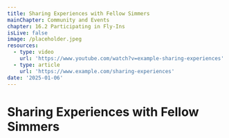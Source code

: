 ```yaml
---
title: Sharing Experiences with Fellow Simmers
mainChapter: Community and Events
chapter: 16.2 Participating in Fly-Ins
isLive: false
image: /placeholder.jpeg
resources:
  - type: video
    url: 'https://www.youtube.com/watch?v=example-sharing-experiences'
  - type: article
    url: 'https://www.example.com/sharing-experiences'
date: '2025-01-06'
---
```


# Sharing Experiences with Fellow Simmers
